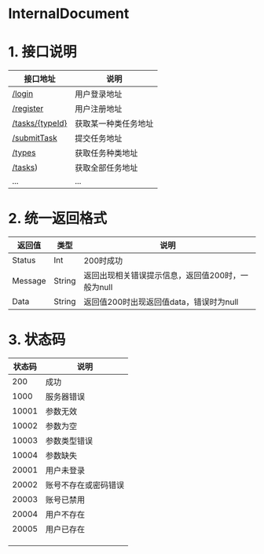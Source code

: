 # InternalDocument
# 1. 接口说明

| 接口地址                                   | 说明         |
| -------------------------------------- | ---------- |
| [/login]((/接口文档/普通用户注册接口.md))          | 用户登录地址     |
| [/register]((/接口文档/普通用户登录接口.md))       | 用户注册地址     |
| [/tasks/{typeId}]((/接口文档/采集任务查询接口.md)) | 获取某一种类任务地址 |
| [/submitTask]((/接口文档/采集任务数据上传接口.md))   | 提交任务地址     |
| [/types]((/接口文档/查询任务种类接口.md))          | 获取任务种类地址   |
| [/tasks](/接口文档/全部任务查询接口.md))           | 获取全部任务地址   |
| ...                                    | ...        |



# 2. 统一返回格式

| 返回值     | 类型     | 说明                           |
| ------- | ------ | ---------------------------- |
| Status  | Int    | 200时成功                       |
| Message | String | 返回出现相关错误提示信息，返回值200时，一般为null |
| Data    | String | 返回值200时出现返回值data，错误时为null    |



# 3. 状态码

| 状态码   | 说明         |
| ----- | ---------- |
| 200   | 成功         |
| 1000  | 服务器错误      |
| 10001 | 参数无效       |
| 10002 | 参数为空       |
| 10003 | 参数类型错误     |
| 10004 | 参数缺失       |
| 20001 | 用户未登录      |
| 20002 | 账号不存在或密码错误 |
| 20003 | 账号已禁用      |
| 20004 | 用户不存在      |
| 20005 | 用户已存在      |
|       |            |
|       |            |
|       |            |

